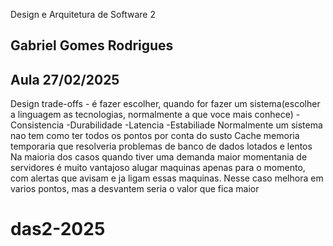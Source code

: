 Design e Arquitetura de Software 2

## Gabriel Gomes Rodrigues

## Aula 27/02/2025

Design trade-offs - é fazer escolher, quando for fazer um sistema(escolher a linguagem as tecnologias, normalmente a que voce mais conhece)
-Consistencia
-Durabilidade
-Latencia
-Estabiliade
Normalmente um sistema nao tem como ter todos os pontos por conta do susto
Cache memoria temporaria que resolveria problemas de banco de dados lotados e lentos
Na maioria dos casos quando tiver uma demanda maior momentania de servidores é muito vantajoso alugar maquinas apenas para o momento, com alertas que avisam e ja ligam essas maquinas. Nesse caso melhora em varios pontos, mas a desvantem seria o valor que fica maior
# das2-2025
